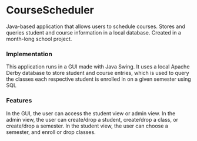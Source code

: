 # CourseScheduler
Java-based application that allows users to schedule courses. Stores and queries student and course information in a local database. Created in a month-long school project.


### Implementation
This application runs in a GUI made with Java Swing. It uses a local Apache Derby database to store student and course entries, which is used to query the classes each respective student is enrolled in on a given semester using SQL

### Features
In the GUI, the user can access the student view or admin view. In the admin view, the user can create/drop a student, create/drop a class, or create/drop a semester. In the student view, the user can choose a semester, and enroll or drop classes.

